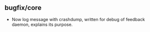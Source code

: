## bugfix/core

* Now log message with crashdump, written for debug of feedback daemon, explains its purpose.
